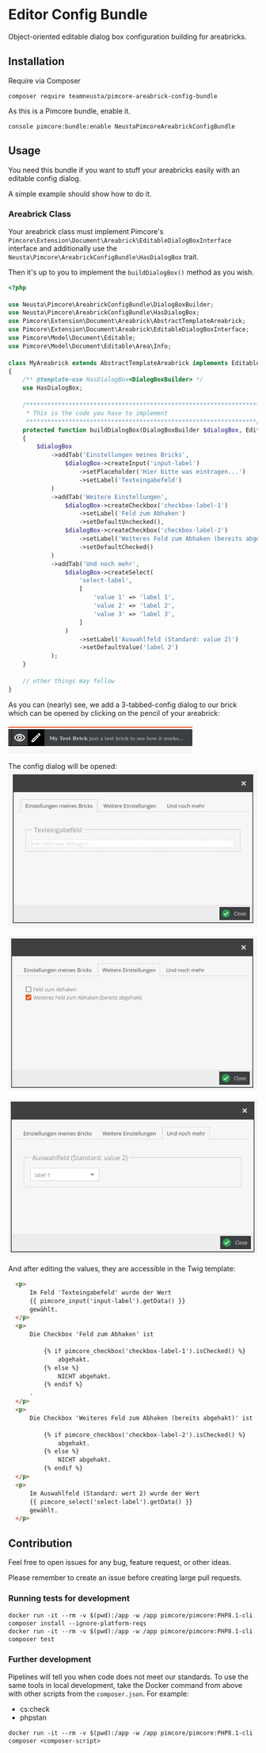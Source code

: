 # Editor Config Bundle

Object-oriented editable dialog box configuration building for areabricks.

## Installation

Require via Composer

```shell
composer require teamneusta/pimcore-areabrick-config-bundle
```

As this is a Pimcore bundle, enable it.
```shell
console pimcore:bundle:enable NeustaPimcoreAreabrickConfigBundle
```

## Usage

You need this bundle if you want to stuff your areabricks easily with an editable config dialog.

A simple example should show how to do it.

### Areabrick Class

Your areabrick class must implement Pimcore's `Pimcore\Extension\Document\Areabrick\EditableDialogBoxInterface` interface
and additionally use the `Neusta\Pimcore\AreabrickConfigBundle\HasDialogBox` trait. 

Then it's up to you to implement the `buildDialogBox()` method as you wish.

```php
<?php

use Neusta\Pimcore\AreabrickConfigBundle\DialogBoxBuilder;
use Neusta\Pimcore\AreabrickConfigBundle\HasDialogBox;
use Pimcore\Extension\Document\Areabrick\AbstractTemplateAreabrick;
use Pimcore\Extension\Document\Areabrick\EditableDialogBoxInterface;
use Pimcore\Model\Document\Editable;
use Pimcore\Model\Document\Editable\Area\Info;

class MyAreabrick extends AbstractTemplateAreabrick implements EditableDialogBoxInterface
{   
    /** @template-use HasDialogBox<DialogBoxBuilder> */
    use HasDialogBox;

    /******************************************************************
     * This is the code you have to implement
     *****************************************************************/
    protected function buildDialogBox(DialogBoxBuilder $dialogBox, Editable $area, ?Info $info): void
    {
        $dialogBox
            ->addTab('Einstellungen meines Bricks',
                $dialogBox->createInput('input-label')
                    ->setPlaceholder('Hier bitte was eintragen...')
                    ->setLabel('Texteingabefeld')
            )
            ->addTab('Weitere Einstellungen',
                $dialogBox->createCheckbox('checkbox-label-1')
                    ->setLabel('Feld zum Abhaken')
                    ->setDefaultUnchecked(),
                $dialogBox->createCheckbox('checkbox-label-2')
                    ->setLabel('Weiteres Feld zum Abhaken (bereits abgehakt)')
                    ->setDefaultChecked()
            )
            ->addTab('Und noch mehr',
                $dialogBox->createSelect(
                    'select-label',
                    [
                        'value 1' => 'label 1',
                        'value 2' => 'label 2',
                        'value 3' => 'label 3',
                    ]
                )
                    ->setLabel('Auswahlfeld (Standard: value 2)')
                    ->setDefaultValue('label 2')
            );
    }
    
    // other things may follow
}
```

As you can (nearly) see, we add a 3-tabbed-config dialog to our brick which can be opened by clicking on the pencil of
your areabrick:

![pencil_config_dialog.png](docs/images/pencil_config_dialog.png)

The config dialog will be opened:
![config_dialog.png](docs/images/config_dialog.png)

![config_dialog_tab_2.png](docs/images/config_dialog_tab_2.png)

![config_dialog_tab_3.png](docs/images/config_dialog_tab_3.png)

And after editing the values, they are accessible in the Twig template:
```html
  <p>
      Im Feld 'Texteingabefeld' wurde der Wert
      {{ pimcore_input('input-label').getData() }}
      gewählt.
  </p>
  <p>
      Die Checkbox 'Feld zum Abhaken' ist
      
          {% if pimcore_checkbox('checkbox-label-1').isChecked() %}
              abgehakt.
          {% else %}
              NICHT abgehakt.
          {% endif %}
      .
  </p>
  <p>
      Die Checkbox 'Weiteres Feld zum Abhaken (bereits abgehakt)' ist
      
          {% if pimcore_checkbox('checkbox-label-2').isChecked() %}
              abgehakt.
          {% else %}
              NICHT abgehakt.
          {% endif %}
  </p>
  <p>
      Im Auswahlfeld (Standard: wert 2) wurde der Wert
      {{ pimcore_select('select-label').getData() }}
      gewählt.
  </p>
```
## Contribution

Feel free to open issues for any bug, feature request, or other ideas.

Please remember to create an issue before creating large pull requests.

### Running tests for development

```shell
docker run -it --rm -v $(pwd):/app -w /app pimcore/pimcore:PHP8.1-cli composer install --ignore-platform-reqs
docker run -it --rm -v $(pwd):/app -w /app pimcore/pimcore:PHP8.1-cli composer test
```

### Further development

Pipelines will tell you when code does not meet our standards. To use the same tools in local development, 
take the Docker command from above with other scripts from the `composer.json`. For example:

* cs:check
* phpstan

```shell
docker run -it --rm -v $(pwd):/app -w /app pimcore/pimcore:PHP8.1-cli composer <composer-script>
```
